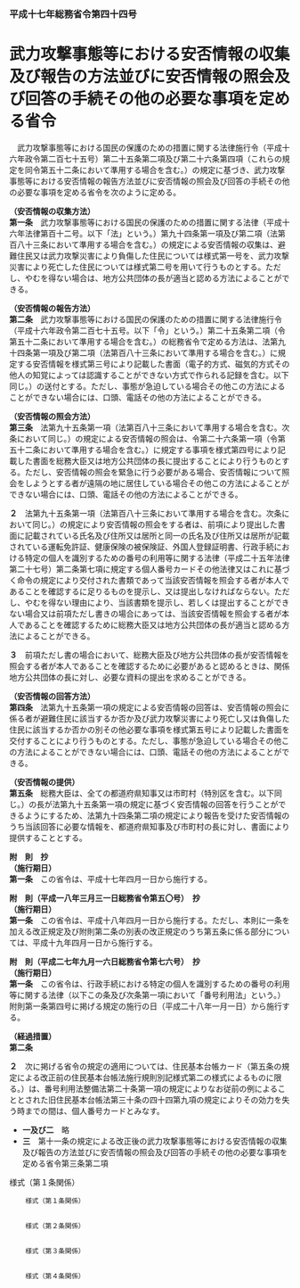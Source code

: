 ### 平成十七年総務省令第四十四号  
# 武力攻撃事態等における安否情報の収集及び報告の方法並びに安否情報の照会及び回答の手続その他の必要な事項を定める省令  
　武力攻撃事態等における国民の保護のための措置に関する法律施行令（平成十六年政令第二百七十五号）第二十五条第二項及び第二十六条第四項（これらの規定を同令第五十二条において準用する場合を含む。）の規定に基づき、武力攻撃事態等における安否情報の報告方法並びに安否情報の照会及び回答の手続その他の必要な事項を定める省令を次のように定める。  
  
**（安否情報の収集方法）**  
**第一条**　武力攻撃事態等における国民の保護のための措置に関する法律（平成十六年法律第百十二号。以下「法」という。）第九十四条第一項及び第二項（法第百八十三条において準用する場合を含む。）の規定による安否情報の収集は、避難住民又は武力攻撃災害により負傷した住民については様式第一号を、武力攻撃災害により死亡した住民については様式第二号を用いて行うものとする。ただし、やむを得ない場合は、地方公共団体の長が適当と認める方法によることができる。  
  
**（安否情報の報告方法）**  
**第二条**　武力攻撃事態等における国民の保護のための措置に関する法律施行令（平成十六年政令第二百七十五号。以下「令」という。）第二十五条第二項（令第五十二条において準用する場合を含む。）の総務省令で定める方法は、法第九十四条第一項及び第二項（法第百八十三条において準用する場合を含む。）に規定する安否情報を様式第三号により記載した書面（電子的方式、磁気的方式その他人の知覚によっては認識することができない方式で作られる記録を含む。以下同じ。）の送付とする。ただし、事態が急迫している場合その他この方法によることができない場合には、口頭、電話その他の方法によることができる。  
  
**（安否情報の照会方法）**  
**第三条**　法第九十五条第一項（法第百八十三条において準用する場合を含む。次条において同じ。）の規定による安否情報の照会は、令第二十六条第一項（令第五十二条において準用する場合を含む。）に規定する事項を様式第四号により記載した書面を総務大臣又は地方公共団体の長に提出することにより行うものとする。ただし、安否情報の照会を緊急に行う必要がある場合、安否情報について照会をしようとする者が遠隔の地に居住している場合その他この方法によることができない場合には、口頭、電話その他の方法によることができる。  
  
**２**　法第九十五条第一項（法第百八十三条において準用する場合を含む。次条において同じ。）の規定により安否情報の照会をする者は、前項により提出した書面に記載されている氏名及び住所又は居所と同一の氏名及び住所又は居所が記載されている運転免許証、健康保険の被保険証、外国人登録証明書、行政手続における特定の個人を識別するための番号の利用等に関する法律（平成二十五年法律第二十七号）第二条第七項に規定する個人番号カードその他法律又はこれに基づく命令の規定により交付された書類であって当該安否情報を照会する者が本人であることを確認するに足りるものを提示し、又は提出しなければならない。ただし、やむを得ない理由により、当該書類を提示し、若しくは提出することができない場合又は前項ただし書きの場合にあっては、当該安否情報を照会する者が本人であることを確認するために総務大臣又は地方公共団体の長が適当と認める方法によることができる。  
  
**３**　前項ただし書の場合において、総務大臣及び地方公共団体の長が安否情報を照会する者が本人であることを確認するために必要があると認めるときは、関係地方公共団体の長に対し、必要な資料の提出を求めることができる。  
  
**（安否情報の回答方法）**  
**第四条**　法第九十五条第一項の規定による安否情報の回答は、安否情報の照会に係る者が避難住民に該当するか否か及び武力攻撃災害により死亡し又は負傷した住民に該当するか否かの別その他必要な事項を様式第五号により記載した書面を交付することにより行うものとする。ただし、事態が急迫している場合その他この方法によることができない場合には、口頭、電話その他の方法によることができる。  
  
**（安否情報の提供）**  
**第五条**　総務大臣は、全ての都道府県知事又は市町村（特別区を含む。以下同じ。）の長が法第九十五条第一項の規定に基づく安否情報の回答を行うことができるようにするため、法第九十四条第二項の規定により報告を受けた安否情報のうち当該回答に必要な情報を、都道府県知事及び市町村の長に対し、書面により提供することとする。  
  
**附　則　抄**  
**（施行期日）**  
**第一条**　この省令は、平成十七年四月一日から施行する。  
  
**附　則（平成一八年三月三一日総務省令第五〇号）　抄**  
**（施行期日）**  
**第一条**　この省令は、平成十八年四月一日から施行する。ただし、本則に一条を加える改正規定及び附則第二条の別表の改正規定のうち第五条に係る部分については、平成十九年四月一日から施行する。  
  
**附　則（平成二七年九月一六日総務省令第七六号）　抄**  
**（施行期日）**  
**第一条**　この省令は、行政手続における特定の個人を識別するための番号の利用等に関する法律（以下この条及び次条第一項において「番号利用法」という。）附則第一条第四号に掲げる規定の施行の日（平成二十八年一月一日）から施行する。  
  
**（経過措置）**  
**第二条**　
              
  
**２**　次に掲げる省令の規定の適用については、住民基本台帳カード（第五条の規定による改正前の住民基本台帳法施行規則別記様式第二の様式によるものに限る。）は、番号利用法整備法第二十条第一項の規定によりなお従前の例によることとされた旧住民基本台帳法第三十条の四十四第九項の規定によりその効力を失う時までの間は、個人番号カードとみなす。  
* **一及び二**　略  
* **三**　第十一条の規定による改正後の武力攻撃事態等における安否情報の収集及び報告の方法並びに安否情報の照会及び回答の手続その他の必要な事項を定める省令第三条第二項  
  
様式（第１条関係）  

          
        様式（第１条関係）  

          
        様式（第２条関係）  

          
        様式（第３条関係）  

          
        様式（第４条関係）  

          
        